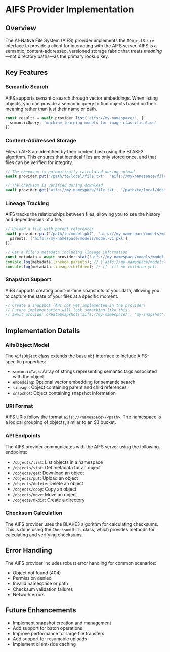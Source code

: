 # AIFS Provider Implementation

## Overview

The AI-Native File System (AIFS) provider implements the `IObjectStore` interface to provide a client for interacting with the AIFS server. AIFS is a semantic, content-addressed, versioned storage fabric that treats *meaning*—not directory paths—as the primary lookup key.

## Key Features

### Semantic Search

AIFS supports semantic search through vector embeddings. When listing objects, you can provide a semantic query to find objects based on their meaning rather than just their name or path.

```typescript
const results = await provider.list('aifs://my-namespace/', {
  semanticQuery: 'machine learning models for image classification'
});
```

### Content-Addressed Storage

Files in AIFS are identified by their content hash using the BLAKE3 algorithm. This ensures that identical files are only stored once, and that files can be verified for integrity.

```typescript
// The checksum is automatically calculated during upload
await provider.put('/path/to/local/file.txt', 'aifs://my-namespace/file.txt');

// The checksum is verified during download
await provider.get('aifs://my-namespace/file.txt', '/path/to/local/destination.txt');
```

### Lineage Tracking

AIFS tracks the relationships between files, allowing you to see the history and dependencies of a file.

```typescript
// Upload a file with parent references
await provider.put('/path/to/model.pkl', 'aifs://my-namespace/models/model-v2.pkl', {
  parents: ['aifs://my-namespace/models/model-v1.pkl']
});

// Get a file's metadata including lineage information
const metadata = await provider.stat('aifs://my-namespace/models/model-v2.pkl');
console.log(metadata.lineage.parents); // ['aifs://my-namespace/models/model-v1.pkl']
console.log(metadata.lineage.children); // []  (if no children yet)
```

### Snapshot Support

AIFS supports creating point-in-time snapshots of your data, allowing you to capture the state of your files at a specific moment.

```typescript
// Create a snapshot (API not yet implemented in the provider)
// Future implementation will look something like this:
// await provider.createSnapshot('aifs://my-namespace/', 'my-snapshot', 'Description of my snapshot');
```

## Implementation Details

### AifsObject Model

The `AifsObject` class extends the base `Obj` interface to include AIFS-specific properties:

- `semanticTags`: Array of strings representing semantic tags associated with the object
- `embedding`: Optional vector embedding for semantic search
- `lineage`: Object containing parent and child references
- `snapshot`: Object containing snapshot information

### URI Format

AIFS URIs follow the format `aifs://<namespace>/<path>`. The namespace is a logical grouping of objects, similar to an S3 bucket.

### API Endpoints

The AIFS provider communicates with the AIFS server using the following endpoints:

- `/objects/list`: List objects in a namespace
- `/objects/stat`: Get metadata for an object
- `/objects/get`: Download an object
- `/objects/put`: Upload an object
- `/objects/delete`: Delete an object
- `/objects/copy`: Copy an object
- `/objects/move`: Move an object
- `/objects/mkdir`: Create a directory

### Checksum Calculation

The AIFS provider uses the BLAKE3 algorithm for calculating checksums. This is done using the `ChecksumUtils` class, which provides methods for calculating and verifying checksums.

## Error Handling

The AIFS provider includes robust error handling for common scenarios:

- Object not found (404)
- Permission denied
- Invalid namespace or path
- Checksum validation failures
- Network errors

## Future Enhancements

- Implement snapshot creation and management
- Add support for batch operations
- Improve performance for large file transfers
- Add support for resumable uploads
- Implement client-side caching